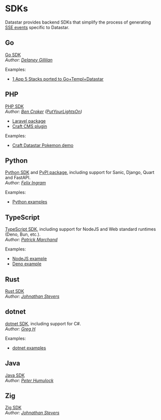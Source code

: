 # SDKs

Datastar provides backend SDKs that simplify the process of generating [SSE events](/reference/sse_events) specific to Datastar.

## Go

[Go SDK](https://github.com/starfederation/datastar/tree/main/sdk/go)  
_Author: [Delaney Gillilan](https://github.com/delaneyj)_

Examples:
- [1 App 5 Stacks ported to Go+Templ+Datastar](https://github.com/delaneyj/1a5s-datastar)

## PHP

[PHP SDK](https://github.com/starfederation/datastar-php)  
_Author: [Ben Croker](https://github.com/bencroker) ([PutYourLightsOn](https://putyourlightson.com/))_

- [Laravel package](https://github.com/putyourlightson/laravel-datastar)  
- [Craft CMS plugin](https://putyourlightson.com/plugins/datastar)  

Examples:  
- [Craft Datastar Pokemon demo](https://github.com/khalwat/craft-datastar-pokemon-demo)

## Python

[Python SDK](https://github.com/starfederation/datastar/tree/main/sdk/python) and [PyPI package](https://pypi.org/project/datastar-py/), including support for Sanic, Django, Quart and FastAPI.  
_Author: [Felix Ingram](https://github.com/lllama)_

Examples:

- [Python examples](https://github.com/starfederation/datastar/tree/main/examples/python)

## TypeScript

[TypeScript SDK](https://github.com/starfederation/datastar/tree/main/sdk/typescript), including support for NodeJS and Web standard runtimes (Deno, Bun, etc.).  
_Author: [Patrick Marchand](https://github.com/Superpat)_

Examples:

 - [NodeJS example](https://github.com/starfederation/datastar/tree/main/sdk/typescript/examples/node.ts)
 - [Deno example](https://github.com/starfederation/datastar/tree/main/sdk/typescript/examples/deno.ts)

## Rust

[Rust SDK](https://github.com/starfederation/datastar/tree/main/rust/dotnet)  
 _Author: [Johnathan Stevers](https://github.com/jmstevers)_
 
## dotnet

[dotnet SDK](https://github.com/starfederation/datastar/tree/main/sdk/dotnet), including support for C#.  
_Author: [Greg H](https://github.com/SpiralOSS)_

Examples:

- [dotnet examples](https://github.com/starfederation/datastar/tree/main/examples/dotnet)

## Java

[Java SDK](https://github.com/starfederation/datastar/blob/develop/sdk/java)  
_Author: [Peter Humulock](https://github.com/rphumulock)_

## Zig
[Zig SDK](https://github.com/starfederation/datastar/tree/develop/sdk/zig)  
 _Author: [Johnathan Stevers](https://github.com/jmstevers)_